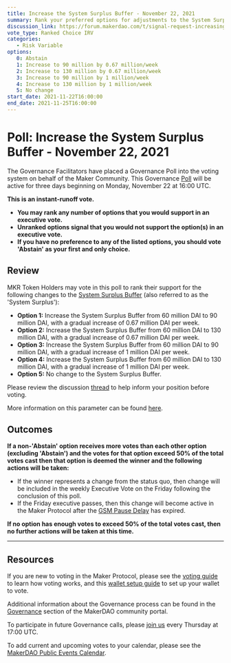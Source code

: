 ```yaml
---
title: Increase the System Surplus Buffer - November 22, 2021
summary: Rank your preferred options for adjustments to the System Surplus Buffer.
discussion_link: https://forum.makerdao.com/t/signal-request-increasing-the-surplus-buffer-2021-11/11448
vote_type: Ranked Choice IRV
categories:
   - Risk Variable
options:
   0: Abstain
   1: Increase to 90 million by 0.67 million/week
   2: Increase to 130 million by 0.67 million/week
   3: Increase to 90 million by 1 million/week
   4: Increase to 130 million by 1 million/week
   5: No change
start_date: 2021-11-22T16:00:00
end_date: 2021-11-25T16:00:00
---
```

# Poll: Increase the System Surplus Buffer - November 22, 2021

The Governance Facilitators have placed a Governance Poll into the voting system on behalf of the Maker Community. This Governance [Poll](https://community-development.makerdao.com/en/learn/governance/on-chain-gov) will be active for three days beginning on Monday, November 22 at 16:00 UTC.

**This is an instant-runoff vote.** 
- **You may rank any number of options that you would support in an executive vote.** 
- **Unranked options signal that you would not support the option(s) in an executive vote.**
- **If you have no preference to any of the listed options, you should vote 'Abstain' as your first and only choice.**

## Review

MKR Token Holders may vote in this poll to rank their support for the following changes to the [System Surplus Buffer](https://community-development.makerdao.com/en/learn/governance/param-system-surplus-buffer) (also referred to as the 'System Surplus'): 
* **Option 1:** Increase the System Surplus Buffer from 60 million DAI to 90 million DAI, with a gradual increase of 0.67 million DAI per week.
* **Option 2:** Increase the System Surplus Buffer from 60 million DAI to 130 million DAI, with a gradual increase of 0.67 million DAI per week.
* **Option 3:** Increase the System Surplus Buffer from 60 million DAI to 90 million DAI, with a gradual increase of 1 million DAI per week.
* **Option 4:** Increase the System Surplus Buffer from 60 million DAI to 130 million DAI, with a gradual increase of 1 million DAI per week.
* **Option 5:** No change to the System Surplus Buffer.

Please review the discussion [thread](https://forum.makerdao.com/t/signal-request-increasing-the-surplus-buffer-2021-11/11448) to help inform your position before voting.

More information on this parameter can be found [here](https://docs.makerdao.com/auctions/the-auctions-of-the-maker-protocol#surplus-auction).

## Outcomes

**If a non-'Abstain' option receives more votes than each other option (excluding 'Abstain') and the votes for that option exceed 50% of the total votes cast then that option is deemed the winner and the following actions will be taken:**
* If the winner represents a change from the status quo, then change will be included in the weekly Executive Vote on the Friday following the conclusion of this poll. 
* If the Friday executive passes, then this change will become active in the Maker Protocol after the [GSM Pause Delay](https://community-development.makerdao.com/en/learn/governance/param-gsm-pause-delay) has expired.

**If no option has enough votes to exceed 50% of the total votes cast, then no further actions will be taken at this time.**

---

## Resources

If you are new to voting in the Maker Protocol, please see the [voting guide](https://community-development.makerdao.com/en/learn/governance/how-voting-works/) to learn how voting works, and this [wallet setup guide](https://community-development.makerdao.com/en/learn/governance/voting-setup/) to set up your wallet to vote.

Additional information about the Governance process can be found in the [Governance](https://community-development.makerdao.com/en/learn/governance) section of the MakerDAO community portal.

To participate in future Governance calls, please [join us](https://github.com/makerdao/community/tree/master/governance/governance-and-risk-meetings) every Thursday at 17:00 UTC.

To add current and upcoming votes to your calendar, please see the [MakerDAO Public Events Calendar](https://calendar.google.com/calendar/embed?src=makerdao.com_3efhm2ghipksegl009ktniomdk%40group.calendar.google.com&ctz=UTC&mode=week&showCalendars=0&showPrint=0).
